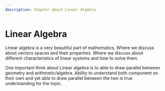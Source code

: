```yaml
---
description: Chapter about Linear Algebra
---
```


# Linear Algebra

Linear algebra is a very beautiful part of mathematics. Where we discuss about vectors spaces and their properties. Where we discuss about different characteristics of linear systems and how to solve them. 

One important think about Linear algebra is to able to draw parallel between geometry and arithmetic/algebra. Ability to understand both component on their own and yet able to draw parallel between the two is true understanding for the topic. 

